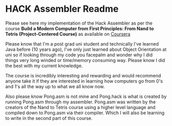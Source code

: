 # HACK Assembler Readme

Please see here my implementation of the Hack Assembler as per the course **Build a Modern Computer from First Principles: From Nand to Tetris (Project-Centered Course)** as available on [Coursera](https://www.coursera.org/learn/build-a-computer)

Please know that I'm a post grad uni student and technically I've learned Java before (10 years ago), I've only just learned about Object Orientation at uni so if looking through my code you facepalm and wonder why I did things very long winded or time/memory consuming way. Please know I did the best with my current knowledge.

The course is incredibly interesting and rewarding and would recommend anyone take it if they are interested in learning
how computers go from 0's and 1's all the way up to what we all know now. 

Also please know Pong.asm is not mine and Pong.hack is what is created by running Pong.asm through my assembler. Pong.asm
was written by the creators of the Nand to Tetris course using a higher level language and compiled down to Pong.asm
via their compiler. Which I will also be learning to write in the second part of this course. 